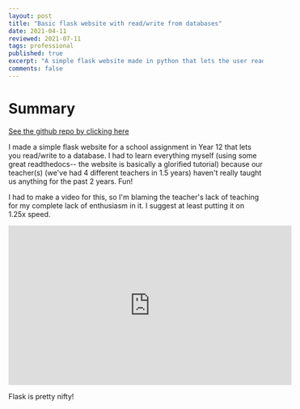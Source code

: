 ```yaml
---
layout: post
title: "Basic flask website with read/write from databases"
date: 2021-04-11
reviewed: 2021-07-11
tags: professional
published: true
excerpt: "A simple flask website made in python that lets the user read/write to a database. Made for a school assignment."
comments: false
---
```


# Summary
[See the github repo by clicking here](https://github.com/Antimatter543/Flask-website-school)

I made a simple flask website for a school assignment in Year 12 that lets you read/write to a database. I had to learn everything myself (using some great readthedocs-- the website is basically a glorified tutorial) because our teacher(s) (we've had 4 different teachers in 1.5 years) haven't really taught us anything for the past 2 years. Fun!

I had to make a video for this, so I'm blaming the teacher's lack of teaching for my complete lack of enthusiasm in it. I suggest at least putting it on 1.25x speed.

<iframe width="560" height="315" src="https://www.youtube.com/embed/n67xx0gMZWQ" title="YouTube video player" frameborder="0" allow="accelerometer; autoplay; clipboard-write; encrypted-media; gyroscope; picture-in-picture" allowfullscreen></iframe>

Flask is pretty nifty!